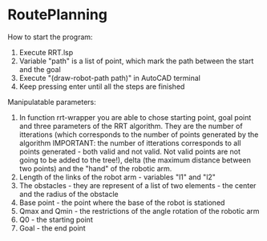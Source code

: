 # RoutePlanning
How to start the program:
1. Execute RRT.lsp
2. Variable "path" is a list of point, which mark the path between the start and the goal
3. Execute "(draw-robot-path path)" in AutoCAD terminal
4. Keep pressing enter until all the steps are finished

Manipulatable parameters:
1. In function rrt-wrapper you are able to chose starting point, goal point and three parameters of the RRT algorithm. They are the number of itterations (which corresponds to the number of points generated by the algorithm IMPORTANT: the number of itterations corresponds to all points generated - both valid and not valid. Not valid points are not going to be added to the tree!), delta (the maximum distance between two points) and the "hand" of the robotic arm.
2. Length of the links of the robot arm - variables "l1" and "l2"
3. The obstacles - they are represent of a list of two elements - the center and the radius of the obstacle
4. Base point - the point where the base of the robot is stationed
5. Qmax and Qmin - the restrictions of the angle rotation of the robotic arm
6. Q0 - the starting point
7. Goal - the end point
